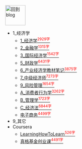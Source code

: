 
<a href="http://www.guofei.site" target='blog'>
<img src="http://www.guofei.site/public/img/me.png"  alt="回到blog" height="64" width="64">
</a>

* 1_经济学
    * [1_经济学<sup style = "color:red">2929字<sup>](docs/1_经济学/1_经济学.md)
    * [2_金融学<sup style = "color:red">1315字<sup>](docs/1_经济学/2_金融学.md)
    * [3_国际经济学<sup style = "color:red">1542字<sup>](docs/1_经济学/3_国际经济学.md)
    * [5_财政学<sup style = "color:red">6431字<sup>](docs/1_经济学/5_财政学.md)
    * [6_产业经济学教材笔记<sup style = "color:red">3875字<sup>](docs/1_经济学/6_产业经济学教材笔记.md)
    * [7_中级经济师<sup style = "color:red">7273字<sup>](docs/1_经济学/7_中级经济师.md)
    * [9_风险管理<sup style = "color:red">1654字<sup>](docs/1_经济学/9_风险管理.md)
    * [A_消费者行为学<sup style = "color:red">3262字<sup>](docs/1_经济学/A_消费者行为学.md)
    * [B_管理学<sup style = "color:red">1723字<sup>](docs/1_经济学/B_管理学.md)
    * [C_经济法<sup style = "color:red">6844字<sup>](docs/1_经济学/C_经济法.md)
    * [电子商务<sup style = "color:red">4499字<sup>](docs/1_经济学/电子商务.md)
* 9_其它
* Coursera
    * [LearningHowToLearn<sup style = "color:red">526字<sup>](docs/Coursera/LearningHowToLearn.md)
    * [真格基金创业课<sup style = "color:red">4491字<sup>](docs/Coursera/真格基金创业课.md)


